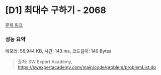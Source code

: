 # [D1] 최대수 구하기 - 2068 

[문제 링크](https://swexpertacademy.com/main/code/problem/problemDetail.do?contestProbId=AV5QQhbqA4QDFAUq) 

### 성능 요약

메모리: 56,944 KB, 시간: 143 ms, 코드길이: 140 Bytes



> 출처: SW Expert Academy, https://swexpertacademy.com/main/code/problem/problemList.do